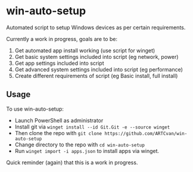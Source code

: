 # win-auto-setup
Automated script to setup Windows devices as per certain requirements. 

Currently a work in progress, goals are to be:
1. Get automated app install working (use script for winget)
2. Get basic system settings included into script (eg network, power)
3. Get app settings included into script
4. Get advanced system settings included into script (eg performance)
5. Create different requirements of script (eg Basic install, full install)

## Usage
To use win-auto-setup:
- Launch PowerShell as administrator
- Install git via  `winget install --id Git.Git -e --source winget `
- Then clone the repo with `git clone https://github.com/ARTCvan/win-auto-setup`
- Change directory to the repo with `cd win-auto-setup`
- Run `winget import -i apps.json` to install apps via winget.

Quick reminder (again) that this is a work in progress.
